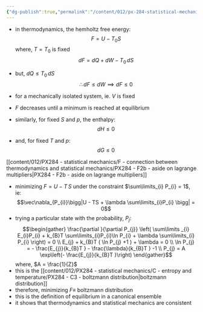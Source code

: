 ```yaml
---
{"dg-publish":true,"permalink":"/content/012/px-284-statistical-mechanics/f-connection-between-thermodynamics-and-statistical-mechanics/px-284-f2a-systems-with-fixed-t-and-v-or-canonical-ensemble/","created":"2024-12-05T15:14:47.782+00:00","updated":"2024-12-05T15:42:36.211+00:00"}
---
```


- in thermodynamics, the hemholtz free energy:
$$F = U - T_{0}S$$
	where, $T = T_{0}$ is fixed
$$ dF  = dQ  + dW - T_{0}\,dS$$
- but, $dQ \leq T_{0}\, dS$
$$\therefore dF \leq dW \implies dF\leq 0$$
- for a mechanically isolated system, ie. $V$ is fixed
- $F$ decreases until a minimum is reached at equilibrium

- similarly, for fixed $S$ and $p$, the enthalpy:
$$dH \leq 0$$
- and, for fixed $T$ and $p:$
$$dG \leq 0$$

[[content/012/PX284 - statistical mechanics/F - connection between thermodynamics and statistical mechanics/PX284 - F2b - aside on lagrange multipliers\|PX284 - F2b - aside on lagrange multipliers]]

- minimizing $F = U - T\,S$ under the constraint $\sum\limits_{i} P_{i} = 1$, ie: 
$$\vec\nabla_{P_{i}}\bigg|U - TS + \lambda \sum\limits_{i}P_{i} \bigg| = 0$$
- trying a particular state with the probability, $P_{j}:$
$$\begin{gather}
\frac{\partial }{\partial P_{j}} \left( \sum\limits _{i} E_{i}P_{i} + k_{B}T \sum\limits_{i}P_{i}\ln P_{i} + \lambda \sum\limits_{i} P_{i} \right) = 0 \\
E_{j} + k_{B}T ( \ln P_{j} +1 ) + \lambda = 0 \\ 
\ln P_{j} = - \frac{E_{j}}{k_{B}T } - \frac{\lambda}{k_{B}T } -1 \\
P_{j} = A \exp\left(- \frac{E_{j}}{k_{B}T }\right)
\end{gather}$$
	where, $A = \frac{1}{Z}$
- this is the [[content/012/PX284 - statistical mechanics/C - entropy and temperature/PX284 - C3 - boltzmann distribution\|boltzmann distribution]]
- therefore, minimizing $F \equiv$ boltzmann distribution
- this is the definition of equilibrium in a canonical ensemble
- it shows that thermodynamics and statistical mechanics are consistent
